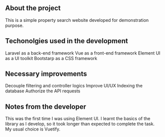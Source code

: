 ## About the project
This is a simple property search website developed for demonstration purpose.

## Techonolgies used in the development
Laravel as a back-end framework
Vue as a front-end framework
Element UI as a UI toolkit
Bootstarp as a CSS framework

## Necessary improvements
Decouple filtering and controller logics
Improve UI/UX
Indexing the database
Authorize the API requests

## Notes from the developer
This was the first time I was using Element UI. I learnt the basics of the library as I develop, so it took longer than expected to complete the task.
My usual choice is Vuetify.
